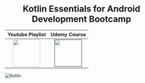 <div align="center">

  # Kotlin Essentials for Android Development Bootcamp
  
</div>

<div align="center">
  
Youtube Playlist |  Udemy Course
:-------------------------:|:-------------------------:|
<a href="https://www.youtube.com/playlist?list=PLKZuE7QvI1_nRJkBJHn8aTGkhzwq7dWR-"><img width="90" height="90" src="https://upload.wikimedia.org/wikipedia/commons/thumb/7/72/YouTube_social_white_square_%282017%29.svg/2048px-YouTube_social_white_square_%282017%29.svg.png"/></a> | <a href=""><img width="90" height="90" src="https://pageflows.com/media/logos/udemy.png"/></a> 

</div>

![Kotlin](https://github.com/icanerdogan/Kotlin-Essentials-for-Android-Development-Bootcamp/assets/52867508/86850a58-5100-4d47-b5b0-d31676a8e109)



